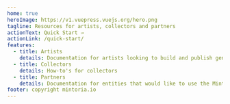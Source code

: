 ```yaml
---
home: true
heroImage: https://v1.vuepress.vuejs.org/hero.png
tagline: Resources for artists, collectors and partners
actionText: Quick Start →
actionLink: /quick-start/
features:
  - title: Artists
    details: Documentation for artists looking to build and publish generative projects on mintoria.io
  - title: Collectors
    details: How-to's for collectors
  - title: Partners
    details: Documentation for entities that would like to use the Mintoria platform as a service.
footer: copyright mintoria.io
---
```

